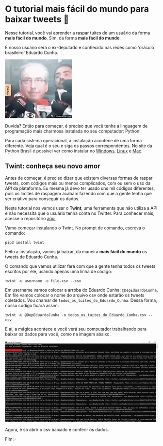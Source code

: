 # O tutorial mais fácil do mundo para baixar tweets 🌈

Nesse tutorial, você vai aprender a raspar tuítes de um usuário da forma **mais fácil do mundo**. Sim, da forma **mais fácil do mundo**. 

E nosso usuário será o ex-deputado e conhecido nas redes como 'oráculo brasileiro' Eduardo Cunha.

![](cunha.gif)

Duvida? Então para começar, é preciso que você tenha a linguagem de programação mais charmosa instalada no seu computador: Python! 

Para cada sistema operacional, a instalação acontece de uma forma diferente. Veja qual é o seu e siga os passos correspondentes. No site da Python Brasil é possível ver como instalar no  [Windows](https://python.org.br/instalacao-windows/),  [Linux](https://python.org.br/instalacao-linux/)  e  [Mac](https://python.org.br/instalacao-mac/).
    
## Twint: conheça seu novo amor

Antes de começar, é preciso dizer que existem diversas formas de raspar tweets, com códigos mais ou menos complicados, com ou sem o uso da API da plataforma. Eu mesma já devo ter usado uns mil códigos diferentes, pois os limites de raspagem acabam fazendo com que a gente tenha que ser criativo para conseguir os dados.

Neste tutorial nós vamos usar o **Twint**, uma ferramenta que não utiliza a API e não necessita que o usuário tenha conta no Twitter. Para conhecer mais, acesse o repositório [aqui](https://github.com/twintproject/twint/). 

Vamo começar instalando o Twint. No prompt de comando, escreva o comando:

    pip3 install twint

Feito a instalação, vamos já baixar, da maneira **mais fácil do mundo** os tweets de Eduardo Cunha. 

O comando que vamos utilizar fará com que a gente tenha todos os tweets escritos por ele, usando apenas uma linha de código:

    twint -u username -o file.csv --csv
    
Em username vamos colocar a arroba do Eduardo Cunha: `@DepEduardoCunha`. Em file vamos colocar o nome do arquivo csv onde estarão os tweets coletados. Vou chamar de `todos_os_tuites_do_Eduardo_Cunha`. Dessa forma, nosso código ficará assim:

    twint -u @DepEduardoCunha -o todos_os_tuites_do_Eduardo_Cunha.csv --csv

E aí, a mágica acontece e você verá seu computador trabalhando para baixar os dados para você, como na imagem abaixo.

![](print_raspa.png)

Agora, é só abrir o csv baixado e conferir os dados. 

Fim✨

